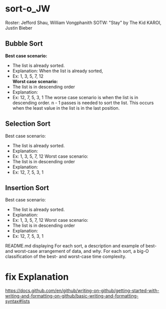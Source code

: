 # sort-o_JW
Roster: Jefford Shau, William Vongphanith
SOTW: "Stay" by The Kid KAROI, Justin Bieber

## Bubble Sort
**Best case scenario:**
- The list is already sorted.
- Explanation: When the list is already sorted,
- Ex: 1, 3, 5, 7, 12 \
**Worst case scenario:**
- The list is in descending order
- Explanation:
- Ex: 12, 7, 5, 3, 1
The worse case scenario is when the list is in descending order. n - 1 passes is needed to sort the list. This occurs when the least value in the list is in the last position.

## Selection Sort
Best case scenario:
- The list is already sorted.
- Explanation:
- Ex: 1, 3, 5, 7, 12
Worst case scenario:
- The list is in descending order
- Explanation:
- Ex: 12, 7, 5, 3, 1

## Insertion Sort
Best case scenario:
- The list is already sorted.
- Explanation:
- Ex: 1, 3, 5, 7, 12
Worst case scenario:
- The list is in descending order
- Explanation:
- Ex: 12, 7, 5, 3, 1


README.md displaying
For each sort, a description and example of best- and worst-case arrangement of data, and *why*.
For each sort, a big-O classification of the best- and worst-case time complexity.

# fix Explanation

https://docs.github.com/en/github/writing-on-github/getting-started-with-writing-and-formatting-on-github/basic-writing-and-formatting-syntax#lists
